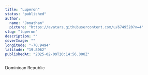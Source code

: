 ```yaml
---
title: "Luperon"
status: "published"
author:
  name: "Jonathan"
  picture: "https://avatars.githubusercontent.com/u/6749520?v=4"
slug: "luperon"
description: ""
coverImage: ""
longitude: "-70.9494"
latitude: "19.8962"
publishedAt: "2025-02-09T20:14:56.000Z"
---
```


Dominican Republic
